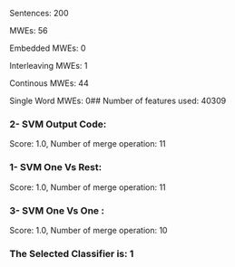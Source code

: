 Sentences: 200

MWEs: 56

Embedded MWEs: 0

Interleaving MWEs: 1

Continous MWEs: 44

Single Word MWEs: 0## Number of features used: 40309

### 2- SVM Output Code: 
Score: 1.0, Number of merge operation: 11
### 1- SVM One Vs Rest: 
Score: 1.0, Number of merge operation: 11
### 3- SVM One Vs One : 
Score: 1.0, Number of merge operation: 10
### The Selected Classifier is: 1
